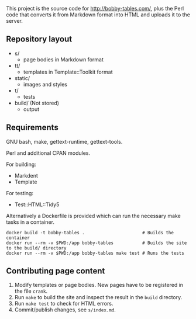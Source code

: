 This project is the source code for <http://bobby-tables.com/>, plus the
Perl code that converts it from Markdown format into HTML and uploads
it to the server.

Repository layout
-----------------

* s/
    * page bodies in Markdown format
* tt/
    * templates in Template::Toolkit format
* static/
    * images and styles
* t/
    * tests
* build/ (Not stored)
    * output

Requirements
------------

GNU bash, make, gettext-runtime, gettext-tools.

Perl and additional CPAN modules.

For building:

* Markdent
* Template

For testing:

* Test::HTML::Tidy5

Alternatively a Dockerfile is provided which can run the necessary make tasks
in a container.

    docker build -t bobby-tables .                      # Builds the container
    docker run --rm -v $PWD:/app bobby-tables           # Builds the site to the build/ directory
    docker run --rm -v $PWD:/app bobby-tables make test # Runs the tests

Contributing page content
-------------------------

1. Modify templates or page bodies. New pages have to be registered in the file `crank`.
2. Run `make` to build the site and inspect the result in the `build` directory.
3. Run `make test` to check for HTML errors.
4. Commit/publish changes, see `s/index.md`.

